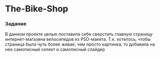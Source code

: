 # The-Bike-Shop

### Задание
В данном проекте целью поставила себе сверстать главную страницу интернет-магазина велосипедов из PSD-макета.
Т.к. хотелось, чтобы страница была чуть более живая, чем просто картинка, то добавила на нее самописный селект и самописный слайдер

